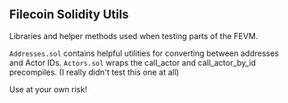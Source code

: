 ## Filecoin Solidity Utils

Libraries and helper methods used when testing parts of the FEVM.

`Addresses.sol` contains helpful utilities for converting between addresses and Actor IDs.
`Actors.sol` wraps the call_actor and call_actor_by_id precompiles. (I really didn't test this one at all)

Use at your own risk!